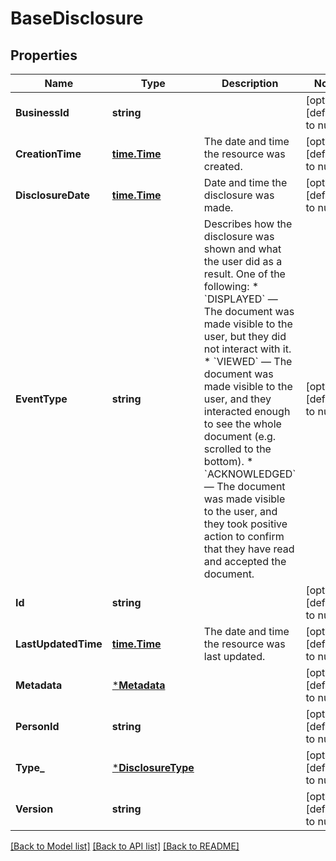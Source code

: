 # BaseDisclosure

## Properties
Name | Type | Description | Notes
------------ | ------------- | ------------- | -------------
**BusinessId** | **string** |  | [optional] [default to null]
**CreationTime** | [**time.Time**](time.Time.md) | The date and time the resource was created. | [optional] [default to null]
**DisclosureDate** | [**time.Time**](time.Time.md) | Date and time the disclosure was made. | [optional] [default to null]
**EventType** | **string** | Describes how the disclosure was shown and what the user did as a result. One of the following: * &#x60;DISPLAYED&#x60; —     The document was made visible to the user,     but they did not interact with it. * &#x60;VIEWED&#x60; —     The document was made visible to the user,     and they interacted enough to see the whole document (e.g. scrolled to the bottom). * &#x60;ACKNOWLEDGED&#x60; —     The document was made visible to the user,     and they took positive action to confirm that they have read and accepted the document.  | [optional] [default to null]
**Id** | **string** |  | [optional] [default to null]
**LastUpdatedTime** | [**time.Time**](time.Time.md) | The date and time the resource was last updated. | [optional] [default to null]
**Metadata** | [***Metadata**](metadata.md) |  | [optional] [default to null]
**PersonId** | **string** |  | [optional] [default to null]
**Type_** | [***DisclosureType**](disclosure_type.md) |  | [optional] [default to null]
**Version** | **string** |  | [optional] [default to null]

[[Back to Model list]](../README.md#documentation-for-models) [[Back to API list]](../README.md#documentation-for-api-endpoints) [[Back to README]](../README.md)

